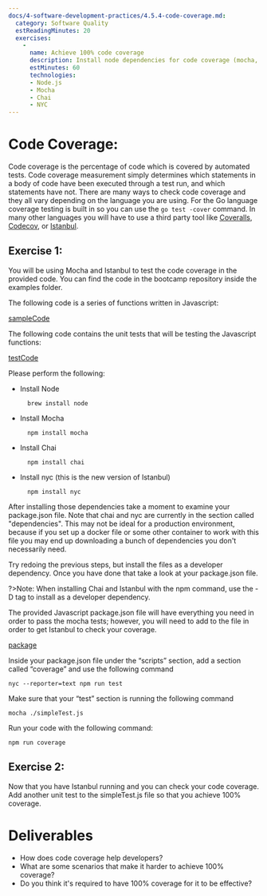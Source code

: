 ```yaml
---
docs/4-software-development-practices/4.5.4-code-coverage.md:
  category: Software Quality
  estReadingMinutes: 20
  exercises:
    -
      name: Achieve 100% code coverage
      description: Install node dependencies for code coverage (mocha, chai, nyc) and get 100% code coverage for a given module and tests.
      estMinutes: 60
      technologies:
      - Node.js
      - Mocha
      - Chai
      - NYC
---
```


# Code Coverage:

Code coverage is the percentage of code which is covered by automated tests. Code coverage measurement simply determines which statements in a body of code have been executed through a test run, and which statements have not. There are many ways to check code coverage and they all vary depending on the language you are using. For the Go language coverage testing is built in so you can use the `go test -cover` command. In many other languages you will have to use a third party tool like [Coveralls](http://www.coveralls.io), [Codecov](http://www.codecov.io), or [Istanbul](http://www.istanbul.js.org).

## Exercise 1:

You will be using Mocha and Istanbul to test the code coverage in the provided code. You can find the code in the bootcamp repository inside the examples folder.

The following code is a series of functions written in Javascript:

[sampleCode](https://raw.githubusercontent.com/PaulDHenson/devops-bootcamp/master/examples/codeQuality/javascript/simple.js ':include :type=code javascript')

The following code contains the unit tests that will be testing the Javascript functions:

[testCode](https://raw.githubusercontent.com/PaulDHenson/devops-bootcamp/master/examples/codeQuality/javascript/simpleTest.js ':include :type=code javascript')

Please perform the following:

* Install Node

        brew install node
* Install Mocha

        npm install mocha
* Install Chai

        npm install chai
* Install nyc (this is the new version of Istanbul)

        npm install nyc

After installing those dependencies take a moment to examine your package.json file. Note that chai and nyc are currently in the section called "dependencies". This may not be ideal for a production environment, because if you set up a docker file or some other container to work with this file you may end up downloading a bunch of dependencies you don't necessarily need.

Try redoing the previous steps, but install the files as a developer dependency. Once you have done that take a look at your package.json file.

?>Note: When installing Chai and Istanbul with the npm command, use the -D tag to install as a developer dependency.

The provided Javascript package.json file will have everything you need in order to pass the mocha tests; however, you will need to add to the file in order to get Istanbul to check your coverage.

[package](https://raw.githubusercontent.com/PaulDHenson/devops-bootcamp/master/examples/codeQuality/javascript/package.json ':include :type=code json')

Inside your package.json file under the “scripts” section, add a section called “coverage” and use the following command

`nyc --reporter=text npm run test`

Make sure that your “test” section is running the following command

`mocha ./simpleTest.js`

Run your code with the following command:

`npm run coverage`

## Exercise 2:

Now that you have Istanbul running and you can check your code coverage. Add another unit test to the simpleTest.js file so that you achieve 100% coverage.

# Deliverables

* How does code coverage help developers?
* What are some scenarios that make it harder to achieve 100% coverage?
* Do you think it's required to have 100% coverage for it to be effective?
